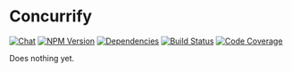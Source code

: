 # Concurrify

[![Chat](https://badges.gitter.im/fluture-js/concurrify.svg)](https://gitter.im/fluture-js/fluture)
[![NPM Version](https://badge.fury.io/js/concurrify.svg)](https://www.npmjs.com/package/concurrify)
[![Dependencies](https://david-dm.org/fluture-js/concurrify.svg)](https://david-dm.org/fluture-js/concurrify)
[![Build Status](https://travis-ci.org/fluture-js/concurrify.svg?branch=master)](https://travis-ci.org/fluture-js/concurrify)
[![Code Coverage](https://codecov.io/gh/fluture-js/concurrify/branch/master/graph/badge.svg)](https://codecov.io/gh/fluture-js/concurrify)

Does nothing yet.
